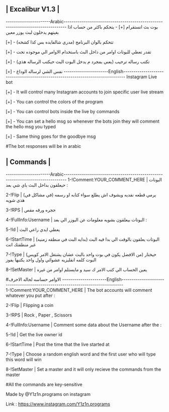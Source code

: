 | Excalibur V1.3 |
-------------------
----------------------Arabic-------------------------------------------------------------------------------
بوت بث انستقرام
[+] - يتحكم باكثر من حساب اذا بغيتهم يدخلون لبث يوزر معين

[+] - (تتحكم بالوان البرنامج (مدري شالفايده بس كذا كشخه

[+] - تقدر تعطي للبوتات اوامر من داخل البث باستخدام الاوامر الي موجوده تحت

[+] - (تكتب رساله ترحيب (يعني بمجرد م يدخل البوت البث حيكتب الرساله هذي

[+] - نفس الشي لرساله الوداع
----------------------English-------------------------------------------------------------------------------
Instagram Live bot

[+] - It will control many Instagram accounts to join specific user live stream

[+] - You can control the colors of the program

[+] - You can control bots inside the live by commands

[+] - You can set a hello msg so whenever the bots join they will comment the hello msg you typed

[+] - Same thing goes for the goodbye msg

#The bot responses will be in arabic

| Commands |
------------
----------------------Arabic-------------------------------------------------------------------------------
1-!Comment:YOUR_COMMENT_HERE | البوتات حيعلقون بداخل البث باي شي بعد :

2-!Flip | (يرمي قطعه نقديه ويشوف اش يطلع سواء كتابه او رسمه (في مشاكل في هذي شويه

3-!RPS | حجره ورقه مقص

4-!FullInfo:Username | البوتات بيعلقون بشويه معلومات عن اليوزر الي بعد :

5-!Id | يعطي ايدي راعي البث

6-!StartTime | (البوتات يعلقون بالوقت الي بدا فيه البث (بدايه البث في منطقه زمنيه غير منطقتك انت

7-!Type | (من الافضل يكون في بوت واحد بالبث عشان يشتغل الامر كويس)
           حيختار البوت كلمه انقليزيه عشوائي واول واحد يكتبها يفوز

8-!SetMaster | يعين الحساب الي كتب الامر ك سيد و مايستلم اوامر من غيره

#الاوامر حساسه لحاله الاحرف
----------------------English-------------------------------------------------------------------------------
1-!Comment:YOUR_COMMENT_HERE | The bot accounts will comment whatever you put after : 

2-!Flip | Flipping a coin

3-!RPS | Rock , Paper , Scissors

4-!FullInfo:Username | Comment some data about the Username after the :

5-!Id | Get the live owner id

6-!StartTime | Post the time that the live started at

7-!Type | Choose a random english word and the first user who will type this word will win

8-!SetMaster | Set a master and it will only recieve the commands from the master

#All the commands are key-sensitive

Made by @Y1z1n.programs on instagram 

Link : https://www.instagram.com/Y1z1n.programs
